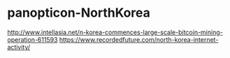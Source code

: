 # panopticon-NorthKorea

http://www.intellasia.net/n-korea-commences-large-scale-bitcoin-mining-operation-611593
https://www.recordedfuture.com/north-korea-internet-activity/
